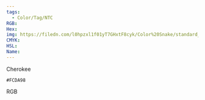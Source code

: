 ```yaml
---
tags:
  - Color/Tag/NTC
RGB:
Hex:
img: https://filedn.com/l0hpzxl1f01yT7GHxtF8cyk/Color%20Snake/standard_csv_to_svg//FCDA98.svg
CMYK:
HSL:
Name:
---
```

Cherokee
```palette
#FCDA98
```
RGB
